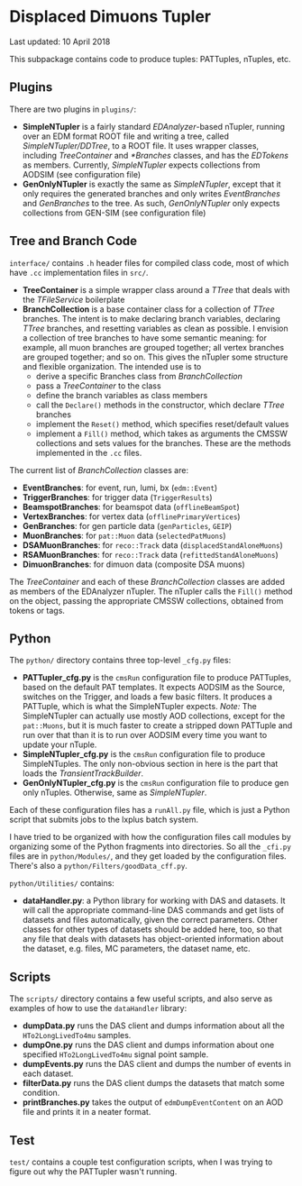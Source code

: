 # Displaced Dimuons Tupler

Last updated: 10 April 2018

This subpackage contains code to produce tuples: PATTuples, nTuples, etc.

## Plugins

There are two plugins in `plugins/`:

  * **SimpleNTupler** is a fairly standard _EDAnalyzer_-based nTupler, running over an EDM format ROOT file and writing a tree, called _SimpleNTupler/DDTree_, to a ROOT file. It uses wrapper classes, including _TreeContainer_ and _*Branches_ classes, and has the _EDTokens_ as members. Currently, _SimpleNTupler_ expects collections from AODSIM (see configuration file)
  * **GenOnlyNTupler** is exactly the same as _SimpleNTupler_, except that it only requires the generated branches and only writes _EventBranches_ and _GenBranches_ to the tree. As such, _GenOnlyNTupler_ only expects collections from GEN-SIM (see configuration file)

## Tree and Branch Code

`interface/` contains `.h` header files for compiled class code, most of which have `.cc` implementation files in `src/`.

  * **TreeContainer** is a simple wrapper class around a _TTree_ that deals with the _TFileService_ boilerplate
  * **BranchCollection** is a base container class for a collection of _TTree_ branches. The intent is to make declaring branch variables, declaring _TTree_ branches, and resetting variables as clean as possible. I envision a collection of tree branches to have some semantic meaning: for example, all muon branches are grouped together; all vertex branches are grouped together; and so on. This gives the nTupler some structure and flexible organization. The intended use is to
    * derive a specific Branches class from _BranchCollection_
    * pass a _TreeContainer_ to the class
    * define the branch variables as class members
    * call the `Declare()` methods in the constructor, which declare _TTree_ branches
    * implement the `Reset()` method, which specifies reset/default values
    * implement a `Fill()` method, which takes as arguments the CMSSW collections and sets values for the branches. These are the methods implemented in the `.cc` files.
  
The current list of _BranchCollection_ classes are:
  
  * **EventBranches**: for event, run, lumi, bx (`edm::Event`)
  * **TriggerBranches**: for trigger data (`TriggerResults`)
  * **BeamspotBranches**: for beamspot data (`offlineBeamSpot`)
  * **VertexBranches**: for vertex data (`offlinePrimaryVertices`)
  * **GenBranches**: for gen particle data (`genParticles`, `GEIP`)
  * **MuonBranches**: for `pat::Muon` data (`selectedPatMuons`)
  * **DSAMuonBranches**: for `reco::Track` data (`displacedStandAloneMuons`)
  * **RSAMuonBranches**: for `reco::Track` data (`refittedStandAloneMuons`)
  * **DimuonBranches**: for dimuon data (composite DSA muons)

The _TreeContainer_ and each of these _BranchCollection_ classes are added as members of the EDAnalyzer nTupler. The nTupler calls the `Fill()` method on the object, passing the appropriate CMSSW collections, obtained from tokens or tags.
  
## Python

The `python/` directory contains three top-level `_cfg.py` files:

  * **PATTupler_cfg.py** is the `cmsRun` configuration file to produce PATTuples, based on the default PAT templates. It expects AODSIM as the Source, switches on the Trigger, and loads a few basic filters. It produces a PATTuple, which is what the SimpleNTupler expects. _Note:_ The SimpleNTupler can actually use mostly AOD collections, except for the `pat::Muons`, but it is much faster to create a stripped down PATTuple and run over that than it is to run over AODSIM every time you want to update your nTuple.
  * **SimpleNTupler_cfg.py** is the `cmsRun` configuration file to produce SimpleNTuples. The only non-obvious section in here is the part that loads the _TransientTrackBuilder_.
  * **GenOnlyNTupler_cfg.py** is the `cmsRun` configuration file to produce gen only nTuples. Otherwise, same as _SimpleNTupler_.

Each of these configuration files has a `runAll.py` file, which is just a Python script that submits jobs to the lxplus batch system.

I have tried to be organized with how the configuration files call modules by organizing some of the Python fragments into directories. So all the `_cfi.py` files are in `python/Modules/`, and they get loaded by the configuration files. There's also a `python/Filters/goodData_cff.py`.

`python/Utilities/` contains:

  * **dataHandler.py**: a Python library for working with DAS and datasets. It will call the appropriate command-line DAS commands and get lists of datasets and files automatically, given the correct parameters. Other classes for other types of datasets should be added here, too, so that any file that deals with datasets has object-oriented information about the dataset, e.g. files, MC parameters, the dataset name, etc.

## Scripts

The `scripts/` directory contains a few useful scripts, and also serve as examples of how to use the `dataHandler` library:

  * **dumpData.py** runs the DAS client and dumps information about all the `HTo2LongLivedTo4mu` samples.
  * **dumpOne.py** runs the DAS client and dumps information about one specified `HTo2LongLivedTo4mu` signal point sample.
  * **dumpEvents.py** runs the DAS client and dumps the number of events in each dataset.
  * **filterData.py** runs the DAS client dumps the datasets that match some condition.
  * **printBranches.py** takes the output of `edmDumpEventContent` on an AOD file and prints it in a neater format.

## Test

`test/` contains a couple test configuration scripts, when I was trying to figure out why the PATTupler wasn't running.
